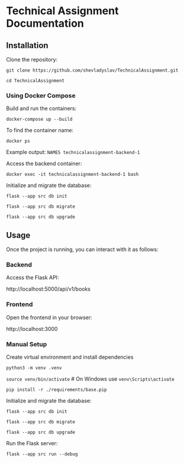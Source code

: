 # Technical Assignment Documentation

## Installation

Clone the repository:

`git clone https://github.com/shevladyslav/TechnicalAssignment.git`

`cd TechnicalAssignment`

### Using Docker Compose

Build and run the containers:

`docker-compose up --build`

To find the container name:

`docker ps`

Example output:
`NAMES
technicalassignment-backend-1`

Access the backend container:

`docker exec -it technicalassignment-backend-1 bash`

Initialize and migrate the database:

`flask --app src db init`

`flask --app src db migrate`

`flask --app src db upgrade`

## Usage

Once the project is running, you can interact with it as follows:

### Backend

Access the Flask API:

http://localhost:5000/api/v1/books

### Frontend

Open the frontend in your browser:

http://localhost:3000

### Manual Setup

Create virtual environment and install dependencies

`python3 -m venv .venv`

`source venv/bin/activate`    # On Windows use `venv\Scripts\activate`

`pip install -r ./requirements/base.pip`

Initialize and migrate the database:

`flask --app src db init`

`flask --app src db migrate`

`flask --app src db upgrade`

Run the Flask server:

`flask --app src run --debug`
